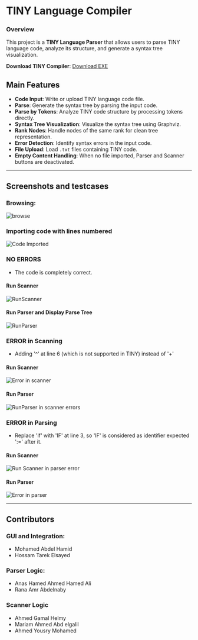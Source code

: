 # TINY Language Compiler

### Overview
This project is a **TINY Language Parser** that allows users to parse TINY language code, analyze its structure, and generate a syntax tree visualization.

**Download TINY Compiler**: [Download EXE](https://drive.google.com/file/d/1Z2qrmO4NIhf0cRx7f1LCN1hwkN8muVTg/view?usp=sharing)


## Main Features
- **Code Input**: Write or upload TINY language code file.
- **Parse**: Generate the syntax tree by parsing the input code.
- **Parse by Tokens**: Analyze TINY code structure by processing tokens directly.
- **Syntax Tree Visualization**: Visualize the syntax tree using Graphviz.
- **Rank Nodes**: Handle nodes of the same rank for clean tree representation.
- **Error Detection**: Identify syntax errors in the input code.
- **File Upload**: Load `.txt` files containing TINY code.
- **Empty Content Handling**: When no file imported, Parser and Scanner buttons are deactivated.

---
## Screenshots and testcases
### Browsing:
![browse](https://github.com/user-attachments/assets/da5bc0d9-9053-48f5-9dd4-e2afef4fc2a0)
### Importing code with lines numbered
![Code Imported](https://github.com/user-attachments/assets/a6d51f51-49d2-44ca-ba15-0ca966a52096)
### NO ERRORS
- The code is completely correct.
#### Run Scanner
![RunScanner](https://github.com/user-attachments/assets/62d59875-6160-445b-891c-d600fe526366)
#### Run Parser and Display Parse Tree
![RunParser](https://github.com/user-attachments/assets/dc74419e-65fc-4e1d-a83e-f230884ac101)
### ERROR in Scanning
- Adding '^' at line 6 (which is not supported in TINY) instead of '+'
#### Run Scanner
![Error in scanner](https://github.com/user-attachments/assets/e598d808-612b-426a-959e-d0e492b65d4d)
#### Run Parser
![RunParser  in scanner errors](https://github.com/user-attachments/assets/b0037a97-6afd-4f7e-9d5d-fc84ff0c04ee)
### ERROR in Parsing
- Replace 'if' with 'IF' at line 3, so 'IF' is considered as identifier expected ':=' after it.
#### Run Scanner
![Run Scanner in parser error](https://github.com/user-attachments/assets/c9c3e1f3-bcdc-462b-8ccc-60d4c2068b32)
#### Run Parser
![Error in parser](https://github.com/user-attachments/assets/dc2515e6-4b1d-4324-b381-c0277c6414bc)












---

## Contributors 
### GUI and Integration:
- Mohamed Abdel Hamid
- Hossam Tarek Elsayed
### Parser Logic:
- Anas Hamed Ahmed Hamed Ali
- Rana Amr Abdelnaby
### Scanner Logic
- Ahmed Gamal Helmy
- Mariam Ahmed Abd elgalil
- Ahmed Yousry Mohamed

